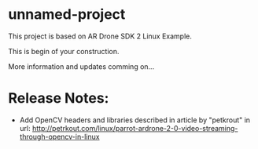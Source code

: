 # unnamed-project

This project is based on AR Drone SDK 2 Linux Example.

This is begin of your construction.

More information and updates comming on...

Release Notes: 
==============

- Add OpenCV headers and libraries described in article by "petkrout" in url: http://petrkout.com/linux/parrot-ardrone-2-0-video-streaming-through-opencv-in-linux
